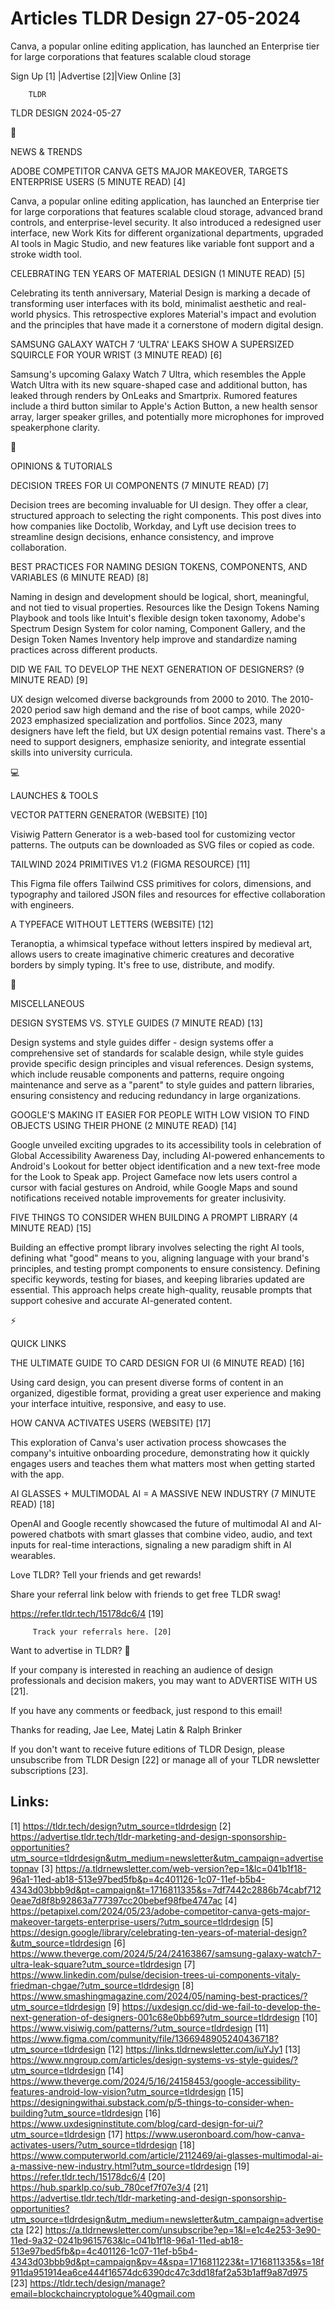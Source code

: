 # Articles TLDR Design 27-05-2024

Canva, a popular online editing application, has launched an
Enterprise tier for large corporations that features scalable cloud
storage  

 Sign Up [1] |Advertise [2]|View Online [3] 

		TLDR 

TLDR DESIGN 2024-05-27

📱 

NEWS & TRENDS

 ADOBE COMPETITOR CANVA GETS MAJOR MAKEOVER, TARGETS ENTERPRISE USERS
(5 MINUTE READ) [4] 

 Canva, a popular online editing application, has launched an
Enterprise tier for large corporations that features scalable cloud
storage, advanced brand controls, and enterprise-level security. It
also introduced a redesigned user interface, new Work Kits for
different organizational departments, upgraded AI tools in Magic
Studio, and new features like variable font support and a stroke width
tool. 

 CELEBRATING TEN YEARS OF MATERIAL DESIGN (1 MINUTE READ) [5] 

 Celebrating its tenth anniversary, Material Design is marking a
decade of transforming user interfaces with its bold, minimalist
aesthetic and real-world physics. This retrospective explores
Material's impact and evolution and the principles that have made it a
cornerstone of modern digital design. 

 SAMSUNG GALAXY WATCH 7 ‘ULTRA' LEAKS SHOW A SUPERSIZED SQUIRCLE FOR
YOUR WRIST (3 MINUTE READ) [6] 

 Samsung's upcoming Galaxy Watch 7 Ultra, which resembles the Apple
Watch Ultra with its new square-shaped case and additional button, has
leaked through renders by OnLeaks and Smartprix. Rumored features
include a third button similar to Apple's Action Button, a new health
sensor array, larger speaker grilles, and potentially more microphones
for improved speakerphone clarity. 

🚀 

OPINIONS & TUTORIALS

 DECISION TREES FOR UI COMPONENTS (7 MINUTE READ) [7] 

 Decision trees are becoming invaluable for UI design. They offer a
clear, structured approach to selecting the right components. This
post dives into how companies like Doctolib, Workday, and Lyft use
decision trees to streamline design decisions, enhance consistency,
and improve collaboration. 

 BEST PRACTICES FOR NAMING DESIGN TOKENS, COMPONENTS, AND VARIABLES (6
MINUTE READ) [8] 

 Naming in design and development should be logical, short,
meaningful, and not tied to visual properties. Resources like the
Design Tokens Naming Playbook and tools like Intuit's flexible design
token taxonomy, Adobe's Spectrum Design System for color naming,
Component Gallery, and the Design Token Names Inventory help improve
and standardize naming practices across different products. 

 DID WE FAIL TO DEVELOP THE NEXT GENERATION OF DESIGNERS? (9 MINUTE
READ) [9] 

 UX design welcomed diverse backgrounds from 2000 to 2010. The
2010-2020 period saw high demand and the rise of boot camps, while
2020-2023 emphasized specialization and portfolios. Since 2023, many
designers have left the field, but UX design potential remains vast.
There's a need to support designers, emphasize seniority, and
integrate essential skills into university curricula. 

💻 

LAUNCHES & TOOLS

 VECTOR PATTERN GENERATOR (WEBSITE) [10] 

 Visiwig Pattern Generator is a web-based tool for customizing vector
patterns. The outputs can be downloaded as SVG files or copied as
code. 

 TAILWIND 2024 PRIMITIVES V1.2 (FIGMA RESOURCE) [11] 

 This Figma file offers Tailwind CSS primitives for colors,
dimensions, and typography and tailored JSON files and resources for
effective collaboration with engineers. 

 A TYPEFACE WITHOUT LETTERS (WEBSITE) [12] 

 Teranoptia, a whimsical typeface without letters inspired by medieval
art, allows users to create imaginative chimeric creatures and
decorative borders by simply typing. It's free to use, distribute, and
modify. 

🎁 

MISCELLANEOUS

 DESIGN SYSTEMS VS. STYLE GUIDES (7 MINUTE READ) [13] 

 Design systems and style guides differ - design systems offer a
comprehensive set of standards for scalable design, while style guides
provide specific design principles and visual references. Design
systems, which include reusable components and patterns, require
ongoing maintenance and serve as a "parent" to style guides and
pattern libraries, ensuring consistency and reducing redundancy in
large organizations. 

 GOOGLE'S MAKING IT EASIER FOR PEOPLE WITH LOW VISION TO FIND OBJECTS
USING THEIR PHONE (2 MINUTE READ) [14] 

 Google unveiled exciting upgrades to its accessibility tools in
celebration of Global Accessibility Awareness Day, including
AI-powered enhancements to Android's Lookout for better object
identification and a new text-free mode for the Look to Speak app.
Project Gameface now lets users control a cursor with facial gestures
on Android, while Google Maps and sound notifications received notable
improvements for greater inclusivity. 

 FIVE THINGS TO CONSIDER WHEN BUILDING A PROMPT LIBRARY (4 MINUTE
READ) [15] 

 Building an effective prompt library involves selecting the right AI
tools, defining what "good" means to you, aligning language with your
brand's principles, and testing prompt components to ensure
consistency. Defining specific keywords, testing for biases, and
keeping libraries updated are essential. This approach helps create
high-quality, reusable prompts that support cohesive and accurate
AI-generated content. 

⚡ 

QUICK LINKS

 THE ULTIMATE GUIDE TO CARD DESIGN FOR UI (6 MINUTE READ) [16] 

 Using card design, you can present diverse forms of content in an
organized, digestible format, providing a great user experience and
making your interface intuitive, responsive, and easy to use. 

 HOW CANVA ACTIVATES USERS (WEBSITE) [17] 

 This exploration of Canva's user activation process showcases the
company's intuitive onboarding procedure, demonstrating how it quickly
engages users and teaches them what matters most when getting started
with the app. 

 AI GLASSES + MULTIMODAL AI = A MASSIVE NEW INDUSTRY (7 MINUTE READ)
[18] 

 OpenAI and Google recently showcased the future of multimodal AI and
AI-powered chatbots with smart glasses that combine video, audio, and
text inputs for real-time interactions, signaling a new paradigm shift
in AI wearables. 

Love TLDR? Tell your friends and get rewards!

 Share your referral link below with friends to get free TLDR swag! 

 https://refer.tldr.tech/15178dc6/4 [19] 

		 Track your referrals here. [20] 

Want to advertise in TLDR? 📰

 If your company is interested in reaching an audience of design
professionals and decision makers, you may want to ADVERTISE WITH US
[21]. 

 If you have any comments or feedback, just respond to this email! 

Thanks for reading, 
Jae Lee, Matej Latin & Ralph Brinker 

If you don't want to receive future editions of TLDR Design, please
unsubscribe from TLDR Design [22] or manage all of your TLDR
newsletter subscriptions [23]. 

 

Links:
------
[1] https://tldr.tech/design?utm_source=tldrdesign
[2] https://advertise.tldr.tech/tldr-marketing-and-design-sponsorship-opportunities?utm_source=tldrdesign&utm_medium=newsletter&utm_campaign=advertisetopnav
[3] https://a.tldrnewsletter.com/web-version?ep=1&lc=041b1f18-96a1-11ed-ab18-513e97bed5fb&p=4c401126-1c07-11ef-b5b4-4343d03bbb9d&pt=campaign&t=1716811335&s=7df7442c2886b74cabf7120eae7d8f8b92863a777397cc20bebef98fbe4747ac
[4] https://petapixel.com/2024/05/23/adobe-competitor-canva-gets-major-makeover-targets-enterprise-users/?utm_source=tldrdesign
[5] https://design.google/library/celebrating-ten-years-of-material-design?&utm_source=tldrdesign
[6] https://www.theverge.com/2024/5/24/24163867/samsung-galaxy-watch7-ultra-leak-square?utm_source=tldrdesign
[7] https://www.linkedin.com/pulse/decision-trees-ui-components-vitaly-friedman-chgae/?utm_source=tldrdesign
[8] https://www.smashingmagazine.com/2024/05/naming-best-practices/?utm_source=tldrdesign
[9] https://uxdesign.cc/did-we-fail-to-develop-the-next-generation-of-designers-001c68e0bb69?utm_source=tldrdesign
[10] https://www.visiwig.com/patterns/?utm_source=tldrdesign
[11] https://www.figma.com/community/file/1366948905240436718?utm_source=tldrdesign
[12] https://links.tldrnewsletter.com/iuYJy1
[13] https://www.nngroup.com/articles/design-systems-vs-style-guides/?utm_source=tldrdesign
[14] https://www.theverge.com/2024/5/16/24158453/google-accessibility-features-android-low-vision?utm_source=tldrdesign
[15] https://designingwithai.substack.com/p/5-things-to-consider-when-building?utm_source=tldrdesign
[16] https://www.uxdesigninstitute.com/blog/card-design-for-ui/?utm_source=tldrdesign
[17] https://www.useronboard.com/how-canva-activates-users/?utm_source=tldrdesign
[18] https://www.computerworld.com/article/2112469/ai-glasses-multimodal-ai-a-massive-new-industry.html?utm_source=tldrdesign
[19] https://refer.tldr.tech/15178dc6/4
[20] https://hub.sparklp.co/sub_780cef7f07e3/4
[21] https://advertise.tldr.tech/tldr-marketing-and-design-sponsorship-opportunities?utm_source=tldrdesign&utm_medium=newsletter&utm_campaign=advertisecta
[22] https://a.tldrnewsletter.com/unsubscribe?ep=1&l=e1c4e253-3e90-11ed-9a32-0241b9615763&lc=041b1f18-96a1-11ed-ab18-513e97bed5fb&p=4c401126-1c07-11ef-b5b4-4343d03bbb9d&pt=campaign&pv=4&spa=1716811223&t=1716811335&s=18f911da951914ea6ce444f16574dc6390dc47c3dd18faf2a53b1aff9a87d975
[23] https://tldr.tech/design/manage?email=blockchaincryptologue%40gmail.com